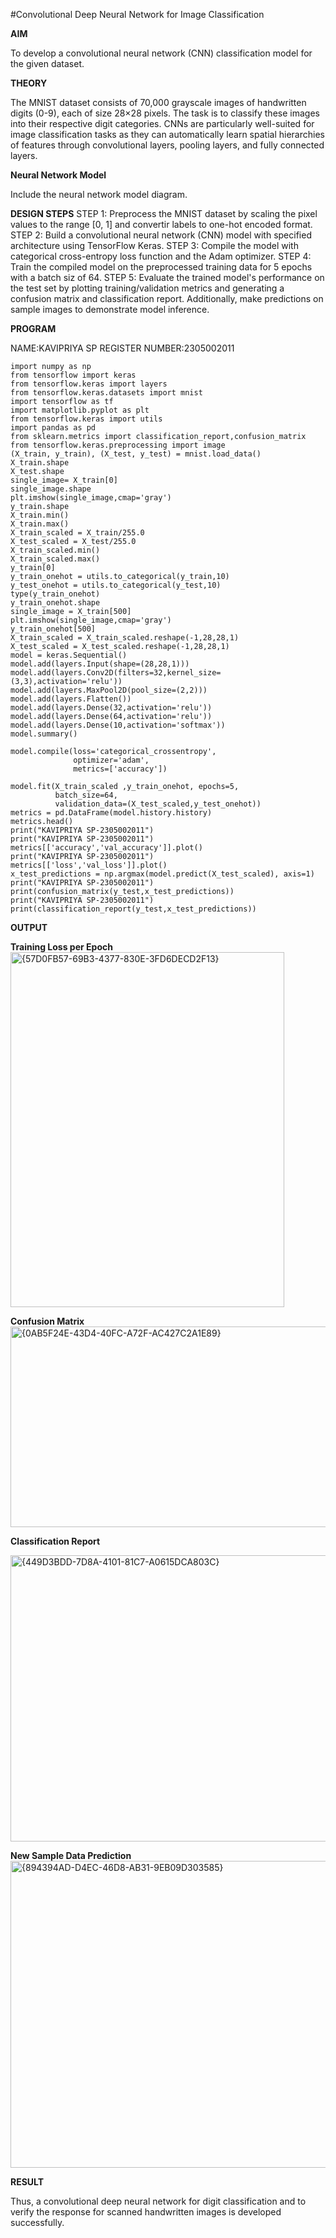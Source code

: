 #Convolutional Deep Neural Network for Image Classification

**AIM**

To develop a convolutional neural network (CNN) classification model for the given dataset.

**THEORY**

The MNIST dataset consists of 70,000 grayscale images of handwritten digits (0-9), each of size 28×28 pixels. The task is to classify these images into their respective digit categories. CNNs are particularly well-suited for image classification tasks as they can automatically learn spatial hierarchies of features through convolutional layers, pooling layers, and fully connected layers.

**Neural Network Model**

Include the neural network model diagram.

**DESIGN STEPS**
STEP 1:
Preprocess the MNIST dataset by scaling the pixel values to the range [0, 1] and convertir labels to one-hot encoded format.
STEP 2:
Build a convolutional neural network (CNN) model with specified architecture using TensorFlow Keras.
STEP 3:
Compile the model with categorical cross-entropy loss function and the Adam optimizer.
STEP 4:
Train the compiled model on the preprocessed training data for 5 epochs with a batch siz of 64.
STEP 5:
Evaluate the trained model's performance on the test set by plotting training/validation metrics and generating a confusion matrix and classification report. Additionally, make predictions on sample images to demonstrate model inference.

**PROGRAM**

NAME:KAVIPRIYA SP
REGISTER NUMBER:2305002011
```
import numpy as np
from tensorflow import keras
from tensorflow.keras import layers
from tensorflow.keras.datasets import mnist
import tensorflow as tf
import matplotlib.pyplot as plt
from tensorflow.keras import utils
import pandas as pd
from sklearn.metrics import classification_report,confusion_matrix
from tensorflow.keras.preprocessing import image
(X_train, y_train), (X_test, y_test) = mnist.load_data()
X_train.shape
X_test.shape
single_image= X_train[0]
single_image.shape
plt.imshow(single_image,cmap='gray')
y_train.shape
X_train.min()
X_train.max()
X_train_scaled = X_train/255.0
X_test_scaled = X_test/255.0
X_train_scaled.min()
X_train_scaled.max()
y_train[0]
y_train_onehot = utils.to_categorical(y_train,10)
y_test_onehot = utils.to_categorical(y_test,10)
type(y_train_onehot)
y_train_onehot.shape
single_image = X_train[500]
plt.imshow(single_image,cmap='gray')
y_train_onehot[500]
X_train_scaled = X_train_scaled.reshape(-1,28,28,1)
X_test_scaled = X_test_scaled.reshape(-1,28,28,1)
model = keras.Sequential()
model.add(layers.Input(shape=(28,28,1)))
model.add(layers.Conv2D(filters=32,kernel_size=(3,3),activation='relu'))
model.add(layers.MaxPool2D(pool_size=(2,2)))
model.add(layers.Flatten())
model.add(layers.Dense(32,activation='relu'))
model.add(layers.Dense(64,activation='relu'))
model.add(layers.Dense(10,activation='softmax'))
model.summary()

model.compile(loss='categorical_crossentropy',
              optimizer='adam',
              metrics=['accuracy'])

model.fit(X_train_scaled ,y_train_onehot, epochs=5,
          batch_size=64,
          validation_data=(X_test_scaled,y_test_onehot))
metrics = pd.DataFrame(model.history.history)
metrics.head()
print("KAVIPRIYA SP-2305002011")
print("KAVIPRIYA SP-2305002011")
metrics[['accuracy','val_accuracy']].plot()
print("KAVIPRIYA SP-2305002011")
metrics[['loss','val_loss']].plot()
x_test_predictions = np.argmax(model.predict(X_test_scaled), axis=1)
print("KAVIPRIYA SP-2305002011")
print(confusion_matrix(y_test,x_test_predictions))
print("KAVIPRIYA SP-2305002011")
print(classification_report(y_test,x_test_predictions))
```


**OUTPUT**

**Training Loss per Epoch**
<img width="438" height="568" alt="{57D0FB57-69B3-4377-830E-3FD6DECD2F13}" src="https://github.com/user-attachments/assets/7a73ca7e-f9d4-4a5e-9dc7-352f7d1b36f2" />


**Confusion Matrix**
<img width="743" height="321" alt="{0AB5F24E-43D4-40FC-A72F-AC427C2A1E89}" src="https://github.com/user-attachments/assets/73db4b33-b550-42f3-89f0-c7a51f135adc" />


**Classification Report**

<img width="717" height="458" alt="{449D3BDD-7D8A-4101-81C7-A0615DCA803C}" src="https://github.com/user-attachments/assets/fabfcb5f-05bd-4857-847f-4266b32055aa" />


**New Sample Data Prediction**
<img width="581" height="491" alt="{894394AD-D4EC-46D8-AB31-9EB09D303585}" src="https://github.com/user-attachments/assets/40c5c703-cb84-465b-9986-2ab2fc192010" />


**RESULT**

Thus, a convolutional deep neural network for digit classification and to verify the response
for scanned handwritten images is developed successfully.
